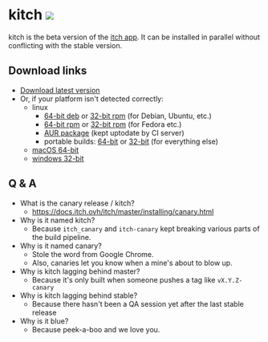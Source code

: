 # kitch ![](http://nuts-canary.itch.ovh/badge)

kitch is the beta version of the [itch app](https://itch.io/app). It can
be installed in parallel without conflicting with the stable version.

## Download links

  * [Download latest version](http://nuts-canary.itch.ovh/download)
  * Or, if your platform isn't detected correctly:
    * linux
      * [64-bit deb](http://nuts-canary.itch.ovh/download/deb_64) or [32-bit rpm](http://nuts-canary.itch.ovh/download/deb_32) (for Debian, Ubuntu, etc.)
      * [64-bit rpm](http://nuts-canary.itch.ovh/download/rpm_64) or [32-bit rpm](http://nuts-canary.itch.ovh/download/rpm_32) (for Fedora etc.)
      * [AUR package](https://aur.archlinux.org/packages/kitch/) (kept uptodate by CI server)
      * portable builds: [64-bit](http://nuts-canary.itch.ovh/download/linux_64) or [32-bit](http://nuts-canary.itch.ovh/download/linux_32) (for everything else)
    * [macOS 64-bit](http://nuts-canary.itch.ovh/download/mac)
    * [windows 32-bit](http://nuts-canary.itch.ovh/download/windows)

## Q & A

  * What is the canary release / kitch?
    * <https://docs.itch.ovh/itch/master/installing/canary.html>
  * Why is it named kitch?
    * Because `itch_canary` and `itch-canary` kept breaking various parts of the build pipeline.
  * Why is it named canary?
    * Stole the word from Google Chrome.
    * Also, canaries let you know when a mine's about to blow up.
  * Why is kitch lagging behind master?
    * Because it's only built when someone pushes a tag like `vX.Y.Z-canary`
  * Why is kitch lagging behind stable?
    * Because there hasn't been a QA session yet after the last stable release
  * Why is it blue?
    * Because peek-a-boo and we love you.

